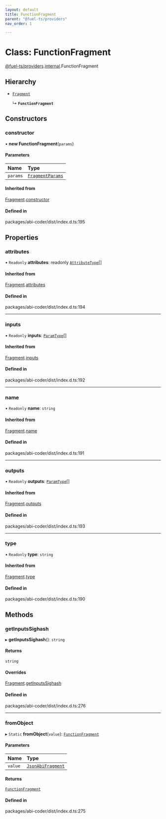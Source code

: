 ```yaml
---
layout: default
title: FunctionFragment
parent: "@fuel-ts/providers"
nav_order: 1

---
```


# Class: FunctionFragment

[@fuel-ts/providers](../index.md).[internal](../namespaces/internal.md).FunctionFragment

## Hierarchy

- [`Fragment`](internal-Fragment.md)

  ↳ **`FunctionFragment`**

## Constructors

### constructor

• **new FunctionFragment**(`params`)

#### Parameters

| Name | Type |
| :------ | :------ |
| `params` | [`FragmentParams`](../interfaces/internal-FragmentParams.md) |

#### Inherited from

[Fragment](internal-Fragment.md).[constructor](internal-Fragment.md#constructor)

#### Defined in

packages/abi-coder/dist/index.d.ts:195

## Properties

### attributes

• `Readonly` **attributes**: readonly [`AttributeType`](../interfaces/internal-AttributeType.md)[]

#### Inherited from

[Fragment](internal-Fragment.md).[attributes](internal-Fragment.md#attributes)

#### Defined in

packages/abi-coder/dist/index.d.ts:194

___

### inputs

• `Readonly` **inputs**: [`ParamType`](internal-ParamType.md)[]

#### Inherited from

[Fragment](internal-Fragment.md).[inputs](internal-Fragment.md#inputs)

#### Defined in

packages/abi-coder/dist/index.d.ts:192

___

### name

• `Readonly` **name**: `string`

#### Inherited from

[Fragment](internal-Fragment.md).[name](internal-Fragment.md#name)

#### Defined in

packages/abi-coder/dist/index.d.ts:191

___

### outputs

• `Readonly` **outputs**: [`ParamType`](internal-ParamType.md)[]

#### Inherited from

[Fragment](internal-Fragment.md).[outputs](internal-Fragment.md#outputs)

#### Defined in

packages/abi-coder/dist/index.d.ts:193

___

### type

• `Readonly` **type**: `string`

#### Inherited from

[Fragment](internal-Fragment.md).[type](internal-Fragment.md#type)

#### Defined in

packages/abi-coder/dist/index.d.ts:190

## Methods

### getInputsSighash

▸ **getInputsSighash**(): `string`

#### Returns

`string`

#### Overrides

[Fragment](internal-Fragment.md).[getInputsSighash](internal-Fragment.md#getinputssighash)

#### Defined in

packages/abi-coder/dist/index.d.ts:276

___

### fromObject

▸ `Static` **fromObject**(`value`): [`FunctionFragment`](internal-FunctionFragment.md)

#### Parameters

| Name | Type |
| :------ | :------ |
| `value` | [`JsonAbiFragment`](../interfaces/internal-JsonAbiFragment.md) |

#### Returns

[`FunctionFragment`](internal-FunctionFragment.md)

#### Defined in

packages/abi-coder/dist/index.d.ts:275
